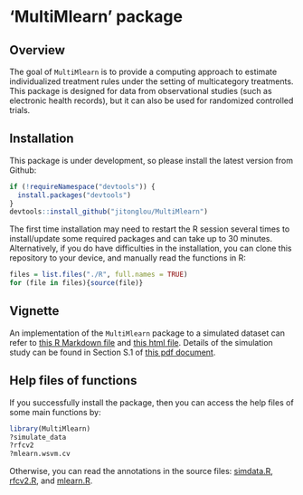 ‘MultiMlearn’ package
================

## Overview

The goal of `MultiMlearn` is to provide a computing approach to estimate
individualized treatment rules under the setting of multicategory
treatments. This package is designed for data from observational studies
(such as electronic health records), but it can also be used for
randomized controlled trials.

## Installation

This package is under development, so please install the latest version
from Github:

``` r
if (!requireNamespace("devtools")) {
  install.packages("devtools")
}
devtools::install_github("jitonglou/MultiMlearn")
```

The first time installation may need to restart the R session several
times to install/update some required packages and can take up to 30
minutes. Alternatively, if you do have difficulties in the installation,
you can clone this repository to your device, and manually read the
functions in R:

``` r
files = list.files("./R", full.names = TRUE)
for (file in files){source(file)}
```

## Vignette

An implementation of the `MultiMlearn` package to a simulated dataset
can refer to [this R Markdown
file](https://github.com/jitonglou/MultiMlearn/blob/master/doc/example.Rmd)
and [this html
file](https://github.com/jitonglou/MultiMlearn/blob/master/doc/example.html).
Details of the simulation study can be found in Section S.1 of [this pdf
document](https://github.com/jitonglou/MultiMlearn/blob/master/doc/supp_v3.pdf).

## Help files of functions

If you successfully install the package, then you can access the help
files of some main functions by:

``` r
library(MultiMlearn)
?simulate_data
?rfcv2
?mlearn.wsvm.cv
```

Otherwise, you can read the annotations in the source files:
[simdata.R](https://github.com/jitonglou/MultiMlearn/blob/master/R/simdata.R),
[rfcv2.R](https://github.com/jitonglou/MultiMlearn/blob/master/R/rfcv2.R),
and
[mlearn.R](https://github.com/jitonglou/MultiMlearn/blob/master/R/mlearn.R).
